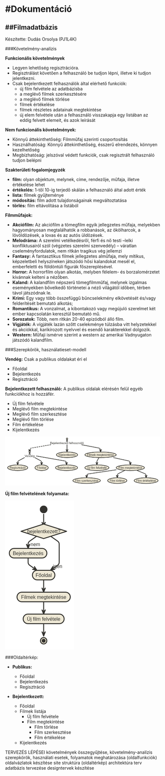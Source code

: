 #Dokumentáció
======

##Filmadatbázis
------

Készítette: Dudás Orsolya (PJ1L4K)

###Követelmény-analízis

**Funkcionális követelmények**
+ Legyen lehetőség regisztrációra.
+ Regisztrálást követően a felhasználó be tudjon lépni, illetve ki tudjon jelentkezni.
+ Csak bejelentkezett felhasználók által elérhető funkciók:
  + új film felvétele az adatbázisba
  + a meglévő filmek szerkesztésére
  + a meglévő filmek törlése
  + filmek értékelése
  + filmek részletes adatainak megtekintése
  + új elem felvétele után a felhasználó visszakapja egy listában az eddig felvett elemeit, és azok leírását

**Nem funkcionális követelmények:**
+ Könnyű áttekinthetőség: Filmműfaj szerinti csoportosítás
+ Használhatóság: Könnyű áttekinthetőség, ésszerű elrendezés, könnyen kezelhetőség
+ Megbízhatóság: jelszóval védett funkciók, csak regisztrált felhasználó tudjon belépni

**Szakterületi fogalomjegyzék**

+ **film:** olyan objektum, melynek, címe, rendezője, műfaja, illetve értékelése lehet
+ **értékelés:** 1-től 10-ig terjedő skálán a felhasználó által adott érték
+ **lista:** filmek gyűjteménye
+ **módosítás:** film adott tulajdonságainak megváltoztatása
+ **törlés:** film eltávolítása a listából

**Filmműfajok:**

+ **Akciófilm:** Az akciófilm a tömegfilm egyik jellegzetes műfaja, melyekben hagyományosan megtalálhatók a robbanások, az ökölharcok, a lövöldözések, a lovas és az autós üldözések.
+ **Melodráma:** A szerelmi vetélkedésről, férfi és nő testi –lelki konfliktusairól szól (végzetes szerelmi szenvedély) – váratlan cseleményfordulatok, nem ritkán tragikus vég jellemzi
+ **Fantasy:** A fantasztikus filmek jellegzetes alműfaja, mely mítikus, képzeletbeli helyszíneken játszódó hősi kalandokat mesél el, emberfeletti és földöntúli figurák főszereplésével.
+ **Horror:** A horrorfilm olyan alkotás, melyben félelem- és borzalomérzetet kívánnak kelteni a nézőben.
+ **Kaland:**  A kalandfilm népszerű tömegfilmműfaj, melynek izgalmas eseményekben bővelkedő történetei a néző világától időben, térben távol játszódnak le. 
+ **Krimi:** Egy vagy több összefüggű bűncselekmény elkövetését és/vagy felderítését bemutató alkotás;
+ **Romantikus:** A vonzalmat, a kibontakozó vagy megújuló szerelmet két ember kapcsolatán keresztül bemutató mű.
+ **Sorozatok:** Több, nem ritkán 20-40 epizódból álló film.
+ **Vígjáték:** A vígjáték lazán szőtt cselekménye túlzásba vitt helyzetekkel és akciókkal, karikírozott nyelvvel és esendő karakterekkel dolgozik.
+ **Western:** Műfaji ismérve szerint a western az amerikai Vadnyugaton játszódó kalandfilm.

###Szerepkörök, használatieset-modell

**Vendég:** Csak a publikus oldalakat éri el
+ Főoldal
+ Bejelentkezés
+ Regisztráció

**Bejelentkezett felhasználó:** A publikus oldalak elérésén felül egyéb funkciókhoz is hozzáfér.
+ Új film felvétele
+ Meglévő film megtekintése
+ Meglévő film szerkesztése
+ Meglévő film törlése
+ Film értékelése
+ Kijelentkezés

![database](images/haszn_diagr_1.png)

**Új film felvételének folyamata:**

![database](images/folyamat_ujfilm.png)

###Oldaltérkép:

+ **Publikus:**
  + Főoldal
  + Bejelentkezés
  + Regisztráció

+ **Bejelentkezett:**
  + Főoldal
  + Filmek listája
    + Új film felvétele
    + Film megtekintése
      + Film törlése
      + Film szerkesztése
      + Film értékelése
  + Kijelentkezés

TERVEZÉS LÉPÉSEI
követelmények összegyűjtése, követelmény-analízis
szerepkörök, használati esetek, folyamatok meghatározása
(oldalfunkciók)
oldalvázlatok készítése
site struktúra (oldaltérkép)
architektúra terv
adatbázis tervezése
designtervek készítése



